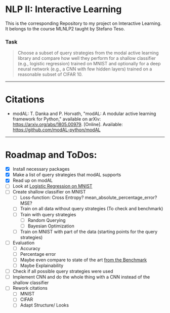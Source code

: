 # NLP II: Interactive Learning
 
This is the corresponding Repository to my project on Interactive Learning. It belongs to the course MLNLP2 taught by Stefano Teso.

### Task 
> Choose a subset of query strategies from the modal active learning library and compare how well they perform for a shallow classifier (e.g., logistic regression) trained on MNIST and optionally for a deep neural network (e.g., a CNN with few hidden layers) trained on a reasonable subset of CIFAR 10.


---

# Citations
- modAL: T. Danka and P. Horvath, "modAL: A modular active learning framework for Python," available on arXiv: https://arxiv.org/abs/1805.00979. [Online]. Available: https://github.com/modAL-python/modAL

--- 

# Roadmap and ToDos:
- [x] Install necessary packages
- [x] Make a list of query strategies that modAL supports
- [x] Read up on modAL
- [ ] Look at [Logistic Regression on MNIST](https://github.com/michelucci/Logistic-Regression-Explained/blob/master/MNIST%20with%20Logistic%20Regression%20from%20scratch.ipynb)
- [ ] Create shallow classifier on MNIST
  - [ ] Loss-function: Cross Entropy? mean_absolute_percentage_error? MSE?
  - [ ] Train on all data without query strategies (To check and benchmark)
  - [ ] Train with query strategies
    - [ ] Random Querying
    - [ ] Bayesian Optimization
  - [ ] Train on MNIST with part of the data (starting points for the query strategies)
- [ ] Evaluation
  - [ ] Accuracy
  - [ ] Percentage error
  - [ ] Maybe even compare to state of the art [from the Benchmark](https://paperswithcode.com/sota/image-classification-on-mnist?metric=Trainable%20Parameters)
  - [ ] Maybe Explainability
- [ ] Check if all possible query strategies were used
- [ ] Implement CNN and do the whole thing with a CNN instead of the shallow classifier
- [ ] Rework citations
  - [ ] MNIST
  - [ ] CIFAR 
  - [ ] Adapt Structure/ Looks
